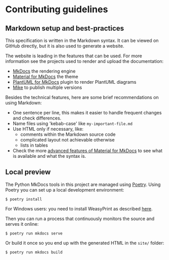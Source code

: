 <!--
SPDX-FileCopyrightText: 2020-2023 Contributors to the Shapeshifter project

SPDX-License-Identifier: Apache-2.0
-->

# Contributing guidelines

## Markdown setup and best-practices

This specification is written in the Markdown syntax.
It can be viewed on GitHub directly, but it is also used to generate a website.

The website is leading in the features that can be used.
For more information see the projects used to render and upload the documentation:

- [MkDocs](https://www.mkdocs.org/) the rendering engine
- [Material for MkDocs](https://squidfunk.github.io/mkdocs-material/) the theme
- [PlantUML for MkDocs](https://pypi.org/project/mkdocs-plantuml/) plugin to render PlantUML diagrams
- [Mike](https://github.com/jimporter/mike) to publish multiple versions

Besides the technical features, here are some brief recommendations on using Markdown:

- One sentence per line, this makes it easier to handle frequent changes and check differences.
- Name files using 'kebab-case' like `my-important-file.md`
- Use HTML only if necessary, like:
  - comments within the Markdown source code
  - complicated layout not achievable otherwise
  - lists in tables
- Check the more [advanced features of Material for MkDocs](https://squidfunk.github.io/mkdocs-material/reference/) to see what is available and what the syntax is.

## Local preview

The Python MkDocs tools in this project are managed using [Poetry](https://python-poetry.org/).
Using Poetry you can set up a local development environment:

```
$ poetry install
```

For Windows users: you need to install WeasyPrint as described [here](https://doc.courtbouillon.org/weasyprint/stable/first_steps.html#windows).

Then you can run a process that continuously monitors the source and serves it online:

```
$ poetry run mkdocs serve
```

Or build it once so you end up with the generated HTML in the `site/` folder:

```
$ poetry run mkdocs build
```
